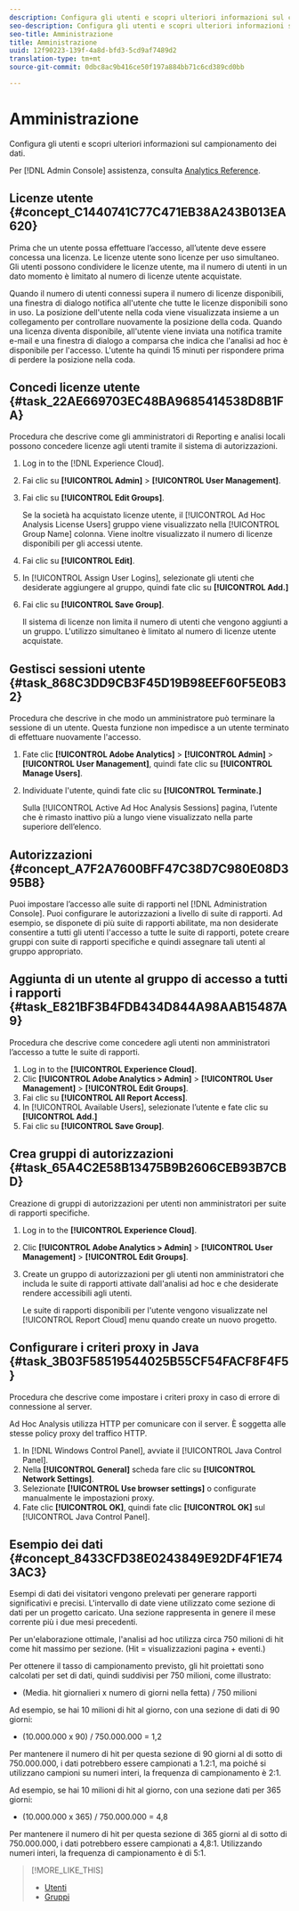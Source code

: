 ```yaml
---
description: Configura gli utenti e scopri ulteriori informazioni sul campionamento dei dati.
seo-description: Configura gli utenti e scopri ulteriori informazioni sul campionamento dei dati.
seo-title: Amministrazione
title: Amministrazione
uuid: 12f90223-139f-4a8d-bfd3-5cd9af7489d2
translation-type: tm+mt
source-git-commit: 0dbc8ac9b416ce50f197a884bb71c6cd389cd0bb

---
```



# Amministrazione

Configura gli utenti e scopri ulteriori informazioni sul campionamento dei dati.

Per [!DNL Admin Console] assistenza, consulta [Analytics Reference](https://marketing.adobe.com/resources/help/en_US/reference/index.html).

## Licenze utente {#concept_C1440741C77C471EB38A243B013EA620}

Prima che un utente possa effettuare l’accesso, all’utente deve essere concessa una licenza. Le licenze utente sono licenze per uso simultaneo. Gli utenti possono condividere le licenze utente, ma il numero di utenti in un dato momento è limitato al numero di licenze utente acquistate.

<!-- 

c_user_license.html

 -->

Quando il numero di utenti connessi supera il numero di licenze disponibili, una finestra di dialogo notifica all'utente che tutte le licenze disponibili sono in uso. La posizione dell'utente nella coda viene visualizzata insieme a un collegamento per controllare nuovamente la posizione della coda. Quando una licenza diventa disponibile, all'utente viene inviata una notifica tramite e-mail e una finestra di dialogo a comparsa che indica che l'analisi ad hoc è disponibile per l'accesso. L'utente ha quindi 15 minuti per rispondere prima di perdere la posizione nella coda.

## Concedi licenze utente {#task_22AE669703EC48BA9685414538D8B1FA}

Procedura che descrive come gli amministratori di Reporting e analisi locali possono concedere licenze agli utenti tramite il sistema di autorizzazioni.

<!-- 

t_user_licenses.xml

 -->

1. Log in to the [!DNL Experience Cloud].
1. Fai clic su **[!UICONTROL Admin]** &gt; **[!UICONTROL User Management]**.
1. Fai clic su **[!UICONTROL Edit Groups]**.

   Se la società ha acquistato licenze utente, il [!UICONTROL Ad Hoc Analysis License Users] gruppo viene visualizzato nella [!UICONTROL Group Name] colonna. Viene inoltre visualizzato il numero di licenze disponibili per gli accessi utente.

1. Fai clic su **[!UICONTROL Edit]**.
1. In [!UICONTROL Assign User Logins], selezionate gli utenti che desiderate aggiungere al gruppo, quindi fate clic su **[!UICONTROL Add.]**
1. Fai clic su **[!UICONTROL Save Group]**.

   Il sistema di licenze non limita il numero di utenti che vengono aggiunti a un gruppo. L'utilizzo simultaneo è limitato al numero di licenze utente acquistate.

## Gestisci sessioni utente {#task_868C3DD9CB3F45D19B98EEF60F5E0B32}

Procedura che descrive in che modo un amministratore può terminare la sessione di un utente. Questa funzione non impedisce a un utente terminato di effettuare nuovamente l'accesso.

<!-- 

t_managing_users.xml

 -->

1. Fate clic **[!UICONTROL Adobe Analytics]** &gt; **[!UICONTROL Admin]** &gt; **[!UICONTROL User Management]**, quindi fate clic su **[!UICONTROL Manage Users]**.
1. Individuate l'utente, quindi fate clic su **[!UICONTROL Terminate.]**

   Sulla [!UICONTROL Active Ad Hoc Analysis Sessions] pagina, l’utente che è rimasto inattivo più a lungo viene visualizzato nella parte superiore dell’elenco.

## Autorizzazioni {#concept_A7F2A7600BFF47C38D7C980E08D395B8}

<!-- 

c_permissions.xml

 -->

Puoi impostare l’accesso alle suite di rapporti nel [!DNL Administration Console]. Puoi configurare le autorizzazioni a livello di suite di rapporti. Ad esempio, se disponete di più suite di rapporti abilitate, ma non desiderate consentire a tutti gli utenti l'accesso a tutte le suite di rapporti, potete creare gruppi con suite di rapporti specifiche e quindi assegnare tali utenti al gruppo appropriato.

## Aggiunta di un utente al gruppo di accesso a tutti i rapporti {#task_E821BF3B4FDB434D844A98AAB15487A9}

Procedura che descrive come concedere agli utenti non amministratori l’accesso a tutte le suite di rapporti.

<!-- 

t_permissions.xml

 -->

1. Log in to the **[!UICONTROL Experience Cloud]**.
1. Clic **[!UICONTROL Adobe Analytics > Admin]** &gt; **[!UICONTROL User Management]** &gt; **[!UICONTROL Edit Groups]**.
1. Fai clic su **[!UICONTROL All Report Access]**.
1. In [!UICONTROL Available Users], selezionate l’utente e fate clic su **[!UICONTROL Add.]**
1. Fai clic su **[!UICONTROL Save Group]**.

## Crea gruppi di autorizzazioni {#task_65A4C2E58B13475B9B2606CEB93B7CBD}

Creazione di gruppi di autorizzazioni per utenti non amministratori per suite di rapporti specifiche.

<!-- 

t_permission_groups.xml

 -->

1. Log in to the **[!UICONTROL Experience Cloud]**.
1. Clic **[!UICONTROL Adobe Analytics > Admin]** &gt; **[!UICONTROL User Management]** &gt; **[!UICONTROL Edit Groups]**.
1. Create un gruppo di autorizzazioni per gli utenti non amministratori che includa le suite di rapporti attivate dall'analisi ad hoc e che desiderate rendere accessibili agli utenti.

   Le suite di rapporti disponibili per l'utente vengono visualizzate nel [!UICONTROL Report Cloud] menu quando create un nuovo progetto.

## Configurare i criteri proxy in Java {#task_3B03F58519544025B55CF54FACF8F4F5}

Procedura che descrive come impostare i criteri proxy in caso di errore di connessione al server.

<!-- 

t_proxy_policies.xml

 -->

Ad Hoc Analysis utilizza HTTP per comunicare con il server. È soggetta alle stesse policy proxy del traffico HTTP.

1. In [!DNL Windows Control Panel], avviate il [!UICONTROL Java Control Panel].
1. Nella **[!UICONTROL General]** scheda fare clic su **[!UICONTROL Network Settings]**.
1. Selezionate **[!UICONTROL Use browser settings]** o configurate manualmente le impostazioni proxy.
1. Fate clic **[!UICONTROL OK]**, quindi fate clic **[!UICONTROL OK]** sul [!UICONTROL Java Control Panel].

## Esempio dei dati {#concept_8433CFD38E0243849E92DF4F1E743AC3}

Esempi di dati dei visitatori vengono prelevati per generare rapporti significativi e precisi. L'intervallo di date viene utilizzato come sezione di dati per un progetto caricato. Una sezione rappresenta in genere il mese corrente più i due mesi precedenti.

<!-- 

c_overview_data_sampling.xml

 -->

Per un'elaborazione ottimale, l'analisi ad hoc utilizza circa 750 milioni di hit come hit massimo per sezione. (Hit = visualizzazioni pagina + eventi.)

Per ottenere il tasso di campionamento previsto, gli hit proiettati sono calcolati per set di dati, quindi suddivisi per 750 milioni, come illustrato:

* (Media. hit giornalieri x numero di giorni nella fetta) / 750 milioni

Ad esempio, se hai 10 milioni di hit al giorno, con una sezione di dati di 90 giorni:

* (10.000.000 x 90) / 750.000.000 = 1,2

Per mantenere il numero di hit per questa sezione di 90 giorni al di sotto di 750.000.000, i dati potrebbero essere campionati a 1.2:1, ma poiché si utilizzano campioni su numeri interi, la frequenza di campionamento è 2:1.

Ad esempio, se hai 10 milioni di hit al giorno, con una sezione dati per 365 giorni:

* (10.000.000 x 365) / 750.000.000 = 4,8

Per mantenere il numero di hit per questa sezione di 365 giorni al di sotto di 750.000.000, i dati potrebbero essere campionati a 4,8:1. Utilizzando numeri interi, la frequenza di campionamento è di 5:1.

>[!MORE_LIKE_THIS]
>
>* [Utenti](https://marketing.adobe.com/resources/help/en_US/reference/users.html)
>* [Gruppi](https://marketing.adobe.com/resources/help/en_US/reference/groups.html)

